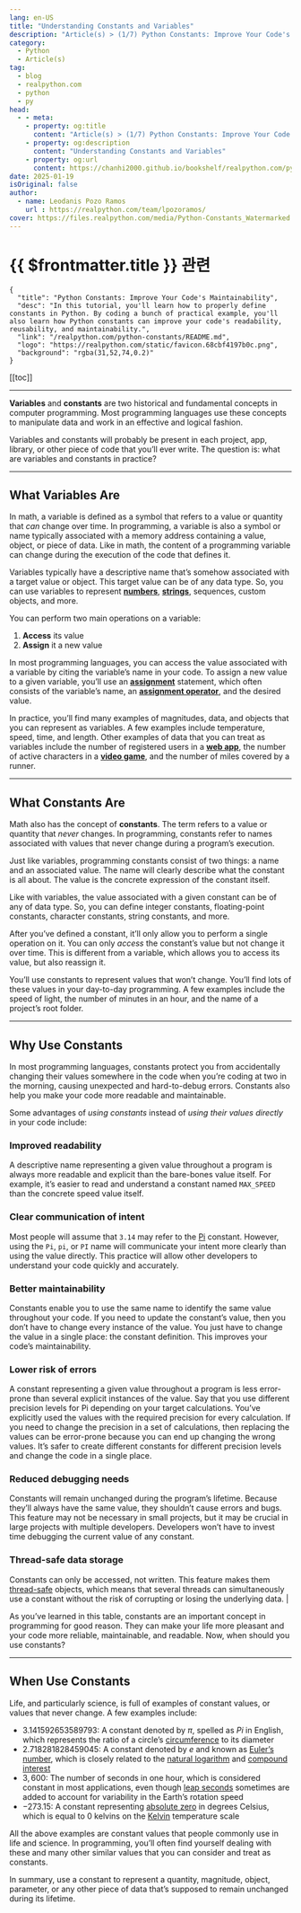 ```yaml
---
lang: en-US
title: "Understanding Constants and Variables"
description: "Article(s) > (1/7) Python Constants: Improve Your Code's Maintainability"
category:
  - Python
  - Article(s)
tag:
  - blog
  - realpython.com
  - python
  - py
head:
  - - meta:
    - property: og:title
      content: "Article(s) > (1/7) Python Constants: Improve Your Code's Maintainability"
    - property: og:description
      content: "Understanding Constants and Variables"
    - property: og:url
      content: https://chanhi2000.github.io/bookshelf/realpython.com/python-constants/understanding-constants-and-variables.html
date: 2025-01-19
isOriginal: false
author:
  - name: Leodanis Pozo Ramos
    url : https://realpython.com/team/lpozoramos/
cover: https://files.realpython.com/media/Python-Constants_Watermarked.4cc3aa373268.jpg
---
```


# {{ $frontmatter.title }} 관련

```component VPCard
{
  "title": "Python Constants: Improve Your Code's Maintainability",
  "desc": "In this tutorial, you'll learn how to properly define constants in Python. By coding a bunch of practical example, you'll also learn how Python constants can improve your code's readability, reusability, and maintainability.",
  "link": "/realpython.com/python-constants/README.md",
  "logo": "https://realpython.com/static/favicon.68cbf4197b0c.png",
  "background": "rgba(31,52,74,0.2)"
}
```

[[toc]]

---

<SiteInfo
  name="Python Constants: Improve Your Code's Maintainability"
  desc="In this tutorial, you'll learn how to properly define constants in Python. By coding a bunch of practical example, you'll also learn how Python constants can improve your code's readability, reusability, and maintainability."
  url="https://realpython.com/python-constants#understanding-constants-and-variables"
  logo="https://realpython.com/static/favicon.68cbf4197b0c.png"
  preview="https://files.realpython.com/media/Python-Constants_Watermarked.4cc3aa373268.jpg"/>

**Variables** and **constants** are two historical and fundamental concepts in computer programming. Most programming languages use these concepts to manipulate data and work in an effective and logical fashion.

Variables and constants will probably be present in each project, app, library, or other piece of code that you’ll ever write. The question is: what are variables and constants in practice?

---

## What Variables Are

In math, a variable is defined as a symbol that refers to a value or quantity that *can* change over time. In programming, a variable is also a symbol or name typically associated with a memory address containing a value, object, or piece of data. Like in math, the content of a programming variable can change during the execution of the code that defines it.

Variables typically have a descriptive name that’s somehow associated with a target value or object. This target value can be of any data type. So, you can use variables to represent [**numbers**](/realpython.com/python-numbers.md), [**strings**](/realpython.com/python-strings.md), sequences, custom objects, and more.

You can perform two main operations on a variable:

1. **Access** its value
2. **Assign** it a new value

In most programming languages, you can access the value associated with a variable by citing the variable’s name in your code. To assign a new value to a given variable, you’ll use an [**assignment**](/realpython.com/python-variables.md#variable-assignment) statement, which often consists of the variable’s name, an [**assignment operator**](/realpython.com/python-assignment-operator.md), and the desired value.

In practice, you’ll find many examples of magnitudes, data, and objects that you can represent as variables. A few examples include temperature, speed, time, and length. Other examples of data that you can treat as variables include the number of registered users in a [**web app**](/realpython.com/python-web-applications.md), the number of active characters in a [**video game**](/realpython.com/platformer-python-arcade.md), and the number of miles covered by a runner.

---

## What Constants Are

Math also has the concept of **constants**. The term refers to a value or quantity that *never* changes. In programming, constants refer to names associated with values that never change during a program’s execution.

Just like variables, programming constants consist of two things: a name and an associated value. The name will clearly describe what the constant is all about. The value is the concrete expression of the constant itself.

Like with variables, the value associated with a given constant can be of any of data type. So, you can define integer constants, floating-point constants, character constants, string constants, and more.

After you’ve defined a constant, it’ll only allow you to perform a single operation on it. You can only *access* the constant’s value but not change it over time. This is different from a variable, which allows you to access its value, but also reassign it.

You’ll use constants to represent values that won’t change. You’ll find lots of these values in your day-to-day programming. A few examples include the speed of light, the number of minutes in an hour, and the name of a project’s root folder.

---

## Why Use Constants

In most programming languages, constants protect you from accidentally changing their values somewhere in the code when you’re coding at two in the morning, causing unexpected and hard-to-debug errors. Constants also help you make your code more readable and maintainable.

Some advantages of *using constants* instead of *using their values directly* in your code include:

### Improved readability

A descriptive name representing a given value throughout a program is always more readable and explicit than the bare-bones value itself. For example, it’s easier to read and understand a constant named `MAX_SPEED` than the concrete speed value itself.

### Clear communication of intent

Most people will assume that `3.14` may refer to the [<VPIcon icon="fa-brands fa-wikipedia-w"/>Pi](https://en.wikipedia.org/wiki/Pi) constant. However, using the `Pi`, `pi`, or `PI` name will communicate your intent more clearly than using the value directly. This practice will allow other developers to understand your code quickly and accurately.

### Better maintainability

Constants enable you to use the same name to identify the same value throughout your code. If you need to update the constant’s value, then you don’t have to change every instance of the value. You just have to change the value in a single place: the constant definition. This improves your code’s maintainability.

### Lower risk of errors

A constant representing a given value throughout a program is less error-prone than several explicit instances of the value. Say that you use different precision levels for Pi depending on your target calculations. You’ve explicitly used the values with the required precision for every calculation. If you need to change the precision in a set of calculations, then replacing the values can be error-prone because you can end up changing the wrong values. It’s safer to create different constants for different precision levels and change the code in a single place.

### Reduced debugging needs

Constants will remain unchanged during the program’s lifetime. Because they’ll always have the same value, they shouldn’t cause errors and bugs. This feature may not be necessary in small projects, but it may be crucial in large projects with multiple developers. Developers won’t have to invest time debugging the current value of any constant.

### Thread-safe data storage

Constants can only be accessed, not written. This feature makes them [<VPIcon icon="fa-brands fa-wikipedia-w"/>thread-safe](https://en.wikipedia.org/wiki/Thread_safety) objects, which means that several threads can simultaneously use a constant without the risk of corrupting or losing the underlying data. |

As you’ve learned in this table, constants are an important concept in programming for good reason. They can make your life more pleasant and your code more reliable, maintainable, and readable. Now, when should you use constants?

---

## When Use Constants

Life, and particularly science, is full of examples of constant values, or values that never change. A few examples include:

- $3.141592653589793$: A constant denoted by $\pi$, spelled as *Pi* in English, which represents the ratio of a circle’s [<VPIcon icon="fa-brands fa-wikipedia-w"/>circumference](https://en.wikipedia.org/wiki/Circumference) to its diameter
- $2.718281828459045$: A constant denoted by $e$ and known as [<VPIcon icon="fa-brands fa-wikipedia-w"/>Euler’s number](https://en.wikipedia.org/wiki/E_(mathematical_constant)), which is closely related to the [<VPIcon icon="fa-brands fa-wikipedia-w"/>natural logarithm](https://en.wikipedia.org/wiki/Natural_logarithm) and [<VPIcon icon="fa-brands fa-wikipedia-w"/>compound interest](https://en.wikipedia.org/wiki/Compound_interest)
- $3,600$: The number of seconds in one hour, which is considered constant in most applications, even though [<VPIcon icon="fa-brands fa-wikipedia-w"/>leap seconds](https://en.wikipedia.org/wiki/Leap_second) sometimes are added to account for variability in the Earth’s rotation speed
- $-273.15$: A constant representing [<VPIcon icon="fa-brands fa-wikipedia-w"/>absolute zero](https://en.wikipedia.org/wiki/Absolute_zero) in degrees Celsius, which is equal to 0 kelvins on the [<VPIcon icon="fa-brands fa-wikipedia-w"/>Kelvin](https://en.wikipedia.org/wiki/Kelvin) temperature scale

All the above examples are constant values that people commonly use in life and science. In programming, you’ll often find yourself dealing with these and many other similar values that you can consider and treat as constants.

In summary, use a constant to represent a quantity, magnitude, object, parameter, or any other piece of data that’s supposed to remain unchanged during its lifetime.
